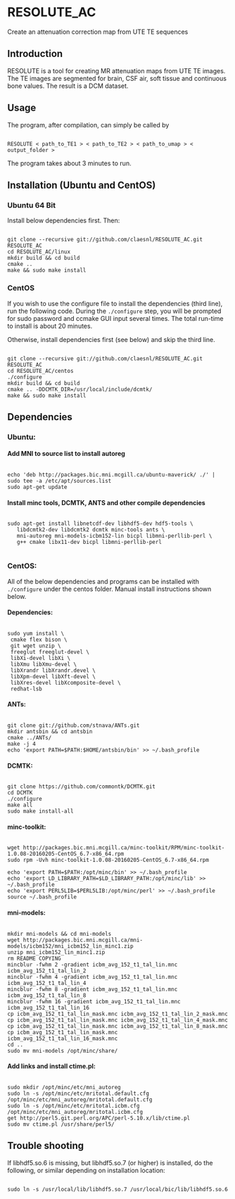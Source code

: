 # RESOLUTE_AC
Create an attenuation correction map from UTE TE sequences

## Introduction
RESOLUTE is a tool for creating MR attenuation maps from UTE TE images.
The TE images are segmented for brain, CSF air, soft tissue and continuous bone values.
The result is a DCM dataset.

## Usage
The program, after compilation, can simply be called by
<pre><code>
RESOLUTE < path_to_TE1 > < path_to_TE2 > < path_to_umap > < output_folder >
</code></pre>
The program takes about 3 minutes to run.

## Installation (Ubuntu and CentOS)

### Ubuntu 64 Bit
Install below dependencies first. Then:
<pre><code>
git clone --recursive git://github.com/claesnl/RESOLUTE_AC.git RESOLUTE_AC
cd RESOLUTE_AC/linux
mkdir build && cd build
cmake ..
make && sudo make install
</code></pre>

### CentOS
If you wish to use the configure file to install the dependencies (third line), run the following code. During the `./configure` step, you will be prompted for sudo password and ccmake GUI input several times. The total run-time to install is about 20 minutes.

Otherwise, install dependencies first (see below) and skip the third line.
<pre><code>
git clone --recursive git://github.com/claesnl/RESOLUTE_AC.git RESOLUTE_AC
cd RESOLUTE_AC/centos
./configure
mkdir build && cd build
cmake .. -DDCMTK_DIR=/usr/local/include/dcmtk/
make && sudo make install
</code></pre>

## Dependencies

### Ubuntu:

#### Add MNI to source list to install autoreg
<pre><code>
echo 'deb http://packages.bic.mni.mcgill.ca/ubuntu-maverick/ ./' | sudo tee -a /etc/apt/sources.list
sudo apt-get update
</code></pre>

#### Install minc tools, DCMTK, ANTS and other compile dependencies
<pre><code>
sudo apt-get install libnetcdf-dev libhdf5-dev hdf5-tools \
   libdcmtk2-dev libdcmtk2 dcmtk minc-tools ants \
   mni-autoreg mni-models-icbm152-lin bicpl libmni-perllib-perl \
   g++ cmake libx11-dev bicpl libmni-perllib-perl
   </code></pre>

### CentOS:
All of the below dependencies and programs can be installed with `./configure` under the centos folder. Manual install instructions shown below.

#### Dependencies:
<pre><code>
sudo yum install \
 cmake flex bison \
 git wget unzip \
 freeglut freeglut-devel \
 libXi-devel libXi \
 libXmu libXmu-devel \
 libXrandr libXrandr.devel \
 libXpm-devel libXft-devel \
 libXres-devel libXcomposite-devel \
 redhat-lsb
</code></pre>

#### ANTs:
<pre><code>
git clone git://github.com/stnava/ANTs.git
mkdir antsbin && cd antsbin
cmake ../ANTs/
make -j 4
echo 'export PATH=$PATH:$HOME/antsbin/bin' >> ~/.bash_profile
</code></pre>

#### DCMTK:
<pre><code>
git clone https://github.com/commontk/DCMTK.git
cd DCMTK
./configure
make all
sudo make install-all
</code></pre>

#### minc-toolkit:
<pre><code>
wget http://packages.bic.mni.mcgill.ca/minc-toolkit/RPM/minc-toolkit-1.0.08-20160205-CentOS_6.7-x86_64.rpm
sudo rpm -Uvh minc-toolkit-1.0.08-20160205-CentOS_6.7-x86_64.rpm

echo 'export PATH=$PATH:/opt/minc/bin' >> ~/.bash_profile
echo 'export LD_LIBRARY_PATH=$LD_LIBRARY_PATH:/opt/minc/lib' >> ~/.bash_profile
echo 'export PERL5LIB=$PERL5LIB:/opt/minc/perl' >> ~/.bash_profile
source ~/.bash_profile
</code></pre>

#### mni-models:
<pre><code>
mkdir mni-models && cd mni-models
wget http://packages.bic.mni.mcgill.ca/mni-models/icbm152/mni_icbm152_lin_minc1.zip
unzip mni_icbm152_lin_minc1.zip
rm README COPYING
mincblur -fwhm 2 -gradient icbm_avg_152_t1_tal_lin.mnc icbm_avg_152_t1_tal_lin_2
mincblur -fwhm 4 -gradient icbm_avg_152_t1_tal_lin.mnc icbm_avg_152_t1_tal_lin_4
mincblur -fwhm 8 -gradient icbm_avg_152_t1_tal_lin.mnc icbm_avg_152_t1_tal_lin_8
mincblur -fwhm 16 -gradient icbm_avg_152_t1_tal_lin.mnc icbm_avg_152_t1_tal_lin_16
cp icbm_avg_152_t1_tal_lin_mask.mnc icbm_avg_152_t1_tal_lin_2_mask.mnc
cp icbm_avg_152_t1_tal_lin_mask.mnc icbm_avg_152_t1_tal_lin_4_mask.mnc
cp icbm_avg_152_t1_tal_lin_mask.mnc icbm_avg_152_t1_tal_lin_8_mask.mnc
cp icbm_avg_152_t1_tal_lin_mask.mnc icbm_avg_152_t1_tal_lin_16_mask.mnc
cd ..
sudo mv mni-models /opt/minc/share/
</code></pre>

#### Add links and install ctime.pl:
<pre><code>
sudo mkdir /opt/minc/etc/mni_autoreg
sudo ln -s /opt/minc/etc/mritotal.default.cfg /opt/minc/etc/mni_autoreg/mritotal.default.cfg
sudo ln -s /opt/minc/etc/mritotal.icbm.cfg /opt/minc/etc/mni_autoreg/mritotal.icbm.cfg
get http://perl5.git.perl.org/APC/perl-5.10.x/lib/ctime.pl
sudo mv ctime.pl /usr/share/perl5/
</code></pre>

## Trouble shooting
If libhdf5.so.6 is missing, but libhdf5.so.7 (or higher) is installed, do the following, or similar depending on installation location:
<pre><code>
sudo ln -s /usr/local/lib/libhdf5.so.7 /usr/local/bic/lib/libhdf5.so.6
</code></pre>
